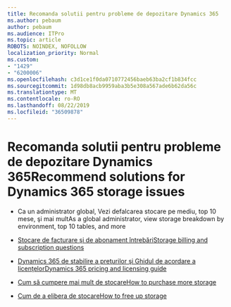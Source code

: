 ```yaml
---
title: Recomanda solutii pentru probleme de depozitare Dynamics 365
ms.author: pebaum
author: pebaum
ms.audience: ITPro
ms.topic: article
ROBOTS: NOINDEX, NOFOLLOW
localization_priority: Normal
ms.custom:
- "1429"
- "6200006"
ms.openlocfilehash: c3d1ce1f0da0710772456baeb63ba2cf1b834fcc
ms.sourcegitcommit: 1d98db8acb9959aba3b5e308a567ade6b62da56c
ms.translationtype: MT
ms.contentlocale: ro-RO
ms.lasthandoff: 08/22/2019
ms.locfileid: "36509878"
---
```

# <a name="recommend-solutions-for-dynamics-365-storage-issues"></a><span data-ttu-id="e3549-102">Recomanda solutii pentru probleme de depozitare Dynamics 365</span><span class="sxs-lookup"><span data-stu-id="e3549-102">Recommend solutions for Dynamics 365 storage issues</span></span>

* <span data-ttu-id="e3549-103">Ca un administrator global, Vezi defalcarea stocare pe mediu, top 10 mese, şi mai mult</span><span class="sxs-lookup"><span data-stu-id="e3549-103">As a global administrator, view storage breakdown by environment, top 10 tables, and more</span></span>

* [<span data-ttu-id="e3549-104">Stocare de facturare şi de abonament întrebări</span><span class="sxs-lookup"><span data-stu-id="e3549-104">Storage billing and subscription questions</span></span>](https://docs.microsoft.com/dynamics365/customer-engagement/admin/contact-information-microsoft-dynamics-365-online-billing-support)

* [<span data-ttu-id="e3549-105">Dynamics 365 de stabilire a preţurilor şi Ghidul de acordare a licenţelor</span><span class="sxs-lookup"><span data-stu-id="e3549-105">Dynamics 365 pricing and licensing guide</span></span>](https://dynamics.microsoft.com/pricing/)

* [<span data-ttu-id="e3549-106">Cum să cumpere mai mult de stocare</span><span class="sxs-lookup"><span data-stu-id="e3549-106">How to purchase more storage</span></span>](https://docs.microsoft.com/dynamics365/customer-engagement/admin/manage-storage#add-storage-to-dynamics-365-online)

* [<span data-ttu-id="e3549-107">Cum de a elibera de stocare</span><span class="sxs-lookup"><span data-stu-id="e3549-107">How to free up storage</span></span>](https://docs.microsoft.com/dynamics365/customer-engagement/admin/free-storage-space)
